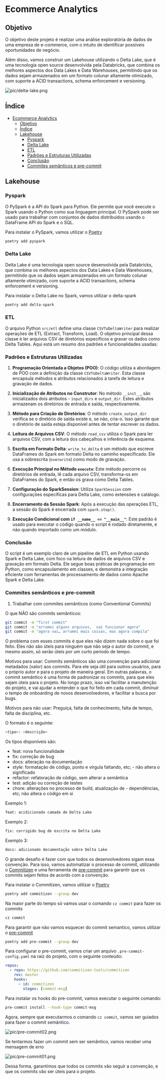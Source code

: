 # Ecommerce Analytics

## Objetivo

O objetivo deste projeto é realizar uma análise exploratória de dados de uma empresa de e-commerce, com o intuito de identificar possíveis oportunidades de negócio.

Além disso, vamos construir um Lakehouse utilizando o Delta Lake, que é uma tecnologia open source desenvolvida pela Databricks, que combina os melhores aspectos dos Data Lakes e Data Warehouses, permitindo que os dados sejam armazenados em um formato colunar altamente otimizado, com suporte a ACID transactions, schema enforcement e versioning.

![pic/delta-lake.png](pic/lakehouse.png)

## Índice

- [Ecommerce Analytics](#ecommerce-analytics)
  - [Objetivo](#objetivo)
  - [Índice](#índice)
  - [Lakehouse](#lakehouse)
    - [Pyspark](#pyspark)
    - [Delta Lake](#delta-lake)
    - [ETL](#etl)
    - [Padrões e Estruturas Utilizadas](#padrões-e-estruturas-utilizadas)
    - [Conclusão](#conclusão)
    - [Commites semânticos e pre-commit](#commites-semânticos-e-pre-commit)

## Lakehouse

### Pyspark

O PySpark é a API do Spark para Python. Ele permite que você execute o Spark usando o Python como sua linguagem principal. O PySpark pode ser usado para trabalhar com conjuntos de dados distribuídos usando o DataFrame API do Spark e o SQL.

Para instalar o PySpark, vamos utilizar o [Poetry](https://python-poetry.org/)

```bash
poetry add pyspark
```

### Delta Lake

Delta Lake é uma tecnologia open source desenvolvida pela Databricks, que combina os melhores aspectos dos Data Lakes e Data Warehouses, permitindo que os dados sejam armazenados em um formato colunar altamente otimizado, com suporte a ACID transactions, schema enforcement e versioning.

Para instalar o Delta Lake no Spark, vamos utilizar o delta-spark


```bash
poetry add delta-spark
```

### ETL

O arquivo Python `src/etl` define uma classe `CSVToDeltaWriter` para realizar operações de ETL (Extract, Transform, Load). O objetivo principal dessa classe é ler arquivos CSV de diretórios específicos e gravar os dados como Delta Tables. Aqui está um resumo dos padrões e funcionalidades usadas:

### Padrões e Estruturas Utilizadas

1. **Programação Orientada a Objetos (POO)**: O código utiliza a abordagem de POO com a definição da classe `CSVToDeltaWriter`. Esta classe encapsula métodos e atributos relacionados à tarefa de leitura e gravação de dados.
    
2. **Inicialização de Atributos no Construtor**: No método `__init__`, são inicializados dois atributos - `input_dirs` e `output_dir`. Estes atributos armazenam os diretórios de entrada e saída, respectivamente.
    
3. **Método para Criação de Diretórios**: O método `create_output_dir` verifica se o diretório de saída existe e, se não, cria-o. Isso garante que o diretório de saída esteja disponível antes de tentar escrever os dados.
    
4. **Leitura de Arquivos CSV**: O método `read_csv` utiliza o Spark para ler arquivos CSV, com a leitura dos cabeçalhos e inferência de esquema.
    
5. **Escrita em Formato Delta**: `write_to_delta` é um método que escreve DataFrames do Spark em formato Delta no caminho especificado. Ele usa a sobrescrita (`overwrite`) como modo de gravação.
    
6. **Execução Principal no Método `execute`**: Este método percorre os diretórios de entrada, lê cada arquivo CSV, transforma-os em DataFrames do Spark, e então os grava como Delta Tables.
    
7. **Configuração do SparkSession**: Utiliza `SparkSession` com configurações específicas para Delta Lake, como extensões e catálogo.
    
8. **Encerramento da Sessão Spark**: Após a execução das operações ETL, a sessão do Spark é encerrada com `spark.stop()`.
    
9. **Execução Condicional com `if __name__ == "__main__"`**: Este padrão é usado para executar o código quando o script é rodado diretamente, e não quando importado como um módulo.
    

### Conclusão

O script é um exemplo claro de um pipeline de ETL em Python usando Spark e Delta Lake, com foco na leitura de dados de arquivos CSV e gravação em formato Delta. Ele segue boas práticas de programação em Python, como encapsulamento em classes, e demonstra a integração eficiente com ferramentas de processamento de dados como Apache Spark e Delta Lake.

### Commites semânticos e pre-commit

1) Trabalhar com commites semânticos (como Conventional Commits)

O que NÃO são commits semânticos:

```bash
git commit -m "first commit"
git commit -m "arrumei alguns arquivos,  vai funcionar agora"
git commit -m "agora vai… arrumei mais coisas, mas agora compila"
```

O problema com esses commits é que eles não dizem nada sobre o que foi feito. Eles não são úteis para ninguém que não seja o autor do commit, e mesmo assim, só serão úteis por um curto período de tempo.

Motivos para usar:
Commits semânticos são uma convenção para adicionar metadados (valor) aos commits. Para ele seja útil para outros usuários, para o próprio autor e para o projeto de maneira geral. Em outras palavras, o commit semântico é uma forma de padronizar os commits, para que eles sejam úteis para o projeto. No longo prazo, isso vai facilitar a manutenção do projeto, e vai ajudar a entender o que foi feito em cada commit, diminuir o tempo de onboarding de novos desenvolvedores, e facilitar a busca por bugs.

Motivos para não usar:
Preguiça, falta de conhecimento, falta de tempo, falta de disciplina, etc.
 
O formato é o seguinte:
```bash
<tipo>: <descrição>
```

Os tipos disponíveis são:
- feat: nova funcionalidade
- fix: correção de bug
- docs: alteração na documentação
- style: formatação de código, ponto e vírgula faltando, etc; - não altera o significado
- refactor: refatoração de código, sem alterar a semântica
- test: adição ou correção de testes
- chore: alterações no processo de build, atualização de - dependências, etc; não altera o código em si

Exemplo 1: 
```bash
feat: acidicionado camada de Delta Lake
```

Exemplo 2:
```bash
fix: corrigido bug de escrita no Delta Lake
```

Exemplo 3:
```bash
docs: adicionado documentação sobre Delta Lake
```

O grande desafio é fazer com que todos os desenvolvedores sigam essa convenção. Para isso, vamos automatizar o processo de commit, utilizando o [Commitizen](https://github.com/commitizen-tools/commitizen) e uma ferramenta de [pre-commit](https://pre-commit.com/) para garantir que os commits sejam feitos de acordo com a convenção.

Para instalar o Commitizen, vamos utilizar o [Poetry](https://python-poetry.org/)

```bash
poetry add commitizen --group dev
```

Na maior parte do tempo só vamos usar o comando `cz commit` para fazer os commits

```bash
cz commit
```

Para garantir que não vamos esquecer do commit semantico, vamos utilizar o [pre-commit](https://pre-commit.com/)

```bash
poetry add pre-commit --group dev
```

Para configurar o pre-commit, vamos criar um arquivo `.pre-commit-config.yaml` na raiz do projeto, com o seguinte conteúdo:

```yaml
repos:
  - repo: https://github.com/commitizen-tools/commitizen
    rev: master
    hooks:
      - id: commitizen
        stages: [commit-msg]
```

Para instalar os hooks do pre-commit, vamos executar o seguinte comando:

```bash
pre-commit install --hook-type commit-msg
```

Agora, sempre que executarmos o comando `cz commit`, vamos ser guiados para fazer o commit semântico.

![pic/pre-commit02.png](pic/pre-commit02.png)

Se tentarmos fazer um commit sem ser semântico, vamos receber uma mensagem de erro

![pic/pre-commit01.png](pic/pre-commit01.png)

Dessa forma, garantimos que todos os commits vão seguir a convenção, e que os commits vão ser úteis para o projeto.